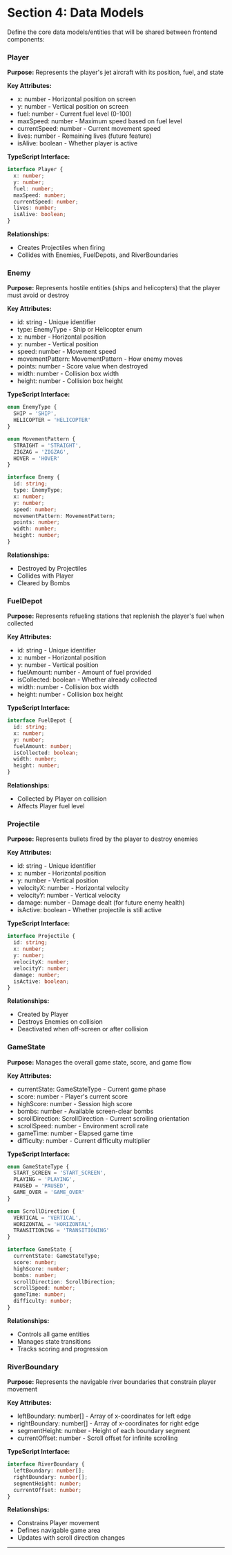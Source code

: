 # Section 4: Data Models

Define the core data models/entities that will be shared between frontend components:

### Player

**Purpose:** Represents the player's jet aircraft with its position, fuel, and state

**Key Attributes:**
- x: number - Horizontal position on screen
- y: number - Vertical position on screen  
- fuel: number - Current fuel level (0-100)
- maxSpeed: number - Maximum speed based on fuel level
- currentSpeed: number - Current movement speed
- lives: number - Remaining lives (future feature)
- isAlive: boolean - Whether player is active

**TypeScript Interface:**
```typescript
interface Player {
  x: number;
  y: number;
  fuel: number;
  maxSpeed: number;
  currentSpeed: number;
  lives: number;
  isAlive: boolean;
}
```

**Relationships:**
- Creates Projectiles when firing
- Collides with Enemies, FuelDepots, and RiverBoundaries

### Enemy

**Purpose:** Represents hostile entities (ships and helicopters) that the player must avoid or destroy

**Key Attributes:**
- id: string - Unique identifier
- type: EnemyType - Ship or Helicopter enum
- x: number - Horizontal position
- y: number - Vertical position
- speed: number - Movement speed
- movementPattern: MovementPattern - How enemy moves
- points: number - Score value when destroyed
- width: number - Collision box width
- height: number - Collision box height

**TypeScript Interface:**
```typescript
enum EnemyType {
  SHIP = 'SHIP',
  HELICOPTER = 'HELICOPTER'
}

enum MovementPattern {
  STRAIGHT = 'STRAIGHT',
  ZIGZAG = 'ZIGZAG',
  HOVER = 'HOVER'
}

interface Enemy {
  id: string;
  type: EnemyType;
  x: number;
  y: number;
  speed: number;
  movementPattern: MovementPattern;
  points: number;
  width: number;
  height: number;
}
```

**Relationships:**
- Destroyed by Projectiles
- Collides with Player
- Cleared by Bombs

### FuelDepot

**Purpose:** Represents refueling stations that replenish the player's fuel when collected

**Key Attributes:**
- id: string - Unique identifier
- x: number - Horizontal position
- y: number - Vertical position
- fuelAmount: number - Amount of fuel provided
- isCollected: boolean - Whether already collected
- width: number - Collision box width
- height: number - Collision box height

**TypeScript Interface:**
```typescript
interface FuelDepot {
  id: string;
  x: number;
  y: number;
  fuelAmount: number;
  isCollected: boolean;
  width: number;
  height: number;
}
```

**Relationships:**
- Collected by Player on collision
- Affects Player fuel level

### Projectile

**Purpose:** Represents bullets fired by the player to destroy enemies

**Key Attributes:**
- id: string - Unique identifier
- x: number - Horizontal position
- y: number - Vertical position
- velocityX: number - Horizontal velocity
- velocityY: number - Vertical velocity
- damage: number - Damage dealt (for future enemy health)
- isActive: boolean - Whether projectile is still active

**TypeScript Interface:**
```typescript
interface Projectile {
  id: string;
  x: number;
  y: number;
  velocityX: number;
  velocityY: number;
  damage: number;
  isActive: boolean;
}
```

**Relationships:**
- Created by Player
- Destroys Enemies on collision
- Deactivated when off-screen or after collision

### GameState

**Purpose:** Manages the overall game state, score, and game flow

**Key Attributes:**
- currentState: GameStateType - Current game phase
- score: number - Player's current score
- highScore: number - Session high score
- bombs: number - Available screen-clear bombs
- scrollDirection: ScrollDirection - Current scrolling orientation
- scrollSpeed: number - Environment scroll rate
- gameTime: number - Elapsed game time
- difficulty: number - Current difficulty multiplier

**TypeScript Interface:**
```typescript
enum GameStateType {
  START_SCREEN = 'START_SCREEN',
  PLAYING = 'PLAYING',
  PAUSED = 'PAUSED',
  GAME_OVER = 'GAME_OVER'
}

enum ScrollDirection {
  VERTICAL = 'VERTICAL',
  HORIZONTAL = 'HORIZONTAL',
  TRANSITIONING = 'TRANSITIONING'
}

interface GameState {
  currentState: GameStateType;
  score: number;
  highScore: number;
  bombs: number;
  scrollDirection: ScrollDirection;
  scrollSpeed: number;
  gameTime: number;
  difficulty: number;
}
```

**Relationships:**
- Controls all game entities
- Manages state transitions
- Tracks scoring and progression

### RiverBoundary

**Purpose:** Represents the navigable river boundaries that constrain player movement

**Key Attributes:**
- leftBoundary: number[] - Array of x-coordinates for left edge
- rightBoundary: number[] - Array of x-coordinates for right edge
- segmentHeight: number - Height of each boundary segment
- currentOffset: number - Scroll offset for infinite scrolling

**TypeScript Interface:**
```typescript
interface RiverBoundary {
  leftBoundary: number[];
  rightBoundary: number[];
  segmentHeight: number;
  currentOffset: number;
}
```

**Relationships:**
- Constrains Player movement
- Defines navigable game area
- Updates with scroll direction changes

---
